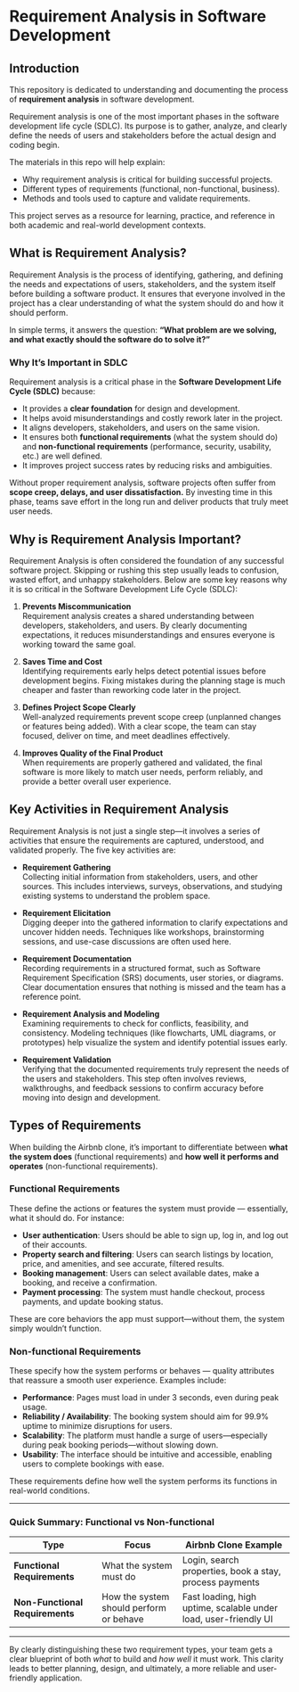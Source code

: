 # Requirement Analysis in Software Development

## Introduction
This repository is dedicated to understanding and documenting the process of **requirement analysis** in software development.  

Requirement analysis is one of the most important phases in the software development life cycle (SDLC). Its purpose is to gather, analyze, and clearly define the needs of users and stakeholders before the actual design and coding begin.  

The materials in this repo will help explain:
- Why requirement analysis is critical for building successful projects.  
- Different types of requirements (functional, non-functional, business).  
- Methods and tools used to capture and validate requirements.  

This project serves as a resource for learning, practice, and reference in both academic and real-world development contexts.

## What is Requirement Analysis?

Requirement Analysis is the process of identifying, gathering, and defining the needs and expectations of users, stakeholders, and the system itself before building a software product. It ensures that everyone involved in the project has a clear understanding of what the system should do and how it should perform.  

In simple terms, it answers the question: **“What problem are we solving, and what exactly should the software do to solve it?”**

### Why It’s Important in SDLC
Requirement analysis is a critical phase in the **Software Development Life Cycle (SDLC)** because:
- It provides a **clear foundation** for design and development.  
- It helps avoid misunderstandings and costly rework later in the project.  
- It aligns developers, stakeholders, and users on the same vision.  
- It ensures both **functional requirements** (what the system should do) and **non-functional requirements** (performance, security, usability, etc.) are well defined.  
- It improves project success rates by reducing risks and ambiguities.  

Without proper requirement analysis, software projects often suffer from **scope creep, delays, and user dissatisfaction.** By investing time in this phase, teams save effort in the long run and deliver products that truly meet user needs.


## Why is Requirement Analysis Important?

Requirement Analysis is often considered the foundation of any successful software project. Skipping or rushing this step usually leads to confusion, wasted effort, and unhappy stakeholders. Below are some key reasons why it is so critical in the Software Development Life Cycle (SDLC):

1. **Prevents Miscommunication**  
   Requirement analysis creates a shared understanding between developers, stakeholders, and users. By clearly documenting expectations, it reduces misunderstandings and ensures everyone is working toward the same goal.  

2. **Saves Time and Cost**  
   Identifying requirements early helps detect potential issues before development begins. Fixing mistakes during the planning stage is much cheaper and faster than reworking code later in the project.  

3. **Defines Project Scope Clearly**  
   Well-analyzed requirements prevent scope creep (unplanned changes or features being added). With a clear scope, the team can stay focused, deliver on time, and meet deadlines effectively.  

4. **Improves Quality of the Final Product**  
   When requirements are properly gathered and validated, the final software is more likely to match user needs, perform reliably, and provide a better overall user experience.  

## Key Activities in Requirement Analysis

Requirement Analysis is not just a single step—it involves a series of activities that ensure the requirements are captured, understood, and validated properly. The five key activities are:

- **Requirement Gathering**  
  Collecting initial information from stakeholders, users, and other sources. This includes interviews, surveys, observations, and studying existing systems to understand the problem space.  

- **Requirement Elicitation**  
  Digging deeper into the gathered information to clarify expectations and uncover hidden needs. Techniques like workshops, brainstorming sessions, and use-case discussions are often used here.  

- **Requirement Documentation**  
  Recording requirements in a structured format, such as Software Requirement Specification (SRS) documents, user stories, or diagrams. Clear documentation ensures that nothing is missed and the team has a reference point.  

- **Requirement Analysis and Modeling**  
  Examining requirements to check for conflicts, feasibility, and consistency. Modeling techniques (like flowcharts, UML diagrams, or prototypes) help visualize the system and identify potential issues early.  

- **Requirement Validation**  
  Verifying that the documented requirements truly represent the needs of the users and stakeholders. This step often involves reviews, walkthroughs, and feedback sessions to confirm accuracy before moving into design and development.  

## Types of Requirements

When building the Airbnb clone, it’s important to differentiate between **what the system does** (functional requirements) and **how well it performs and operates** (non-functional requirements).

### Functional Requirements  
These define the actions or features the system must provide — essentially, what it should do. For instance:

- **User authentication**: Users should be able to sign up, log in, and log out of their accounts.  
- **Property search and filtering**: Users can search listings by location, price, and amenities, and see accurate, filtered results.  
- **Booking management**: Users can select available dates, make a booking, and receive a confirmation.  
- **Payment processing**: The system must handle checkout, process payments, and update booking status.

These are core behaviors the app must support—without them, the system simply wouldn’t function.

### Non-functional Requirements  
These specify how the system performs or behaves — quality attributes that reassure a smooth user experience. Examples include:

- **Performance**: Pages must load in under 3 seconds, even during peak usage.  
- **Reliability / Availability**: The booking system should aim for 99.9% uptime to minimize disruptions for users.  
- **Scalability**: The platform must handle a surge of users—especially during peak booking periods—without slowing down.  
- **Usability**: The interface should be intuitive and accessible, enabling users to complete bookings with ease.

These requirements define how well the system performs its functions in real-world conditions.

---

### Quick Summary: Functional vs Non-functional

| Type                      | Focus                                   | Airbnb Clone Example                                           |
|---------------------------|------------------------------------------|----------------------------------------------------------------|
| **Functional Requirements**     | What the system must do                 | Login, search properties, book a stay, process payments        |
| **Non-Functional Requirements** | How the system should perform or behave | Fast loading, high uptime, scalable under load, user-friendly UI |

---

By clearly distinguishing these two requirement types, your team gets a clear blueprint of both *what* to build and *how well* it must work. This clarity leads to better planning, design, and ultimately, a more reliable and user-friendly application.

